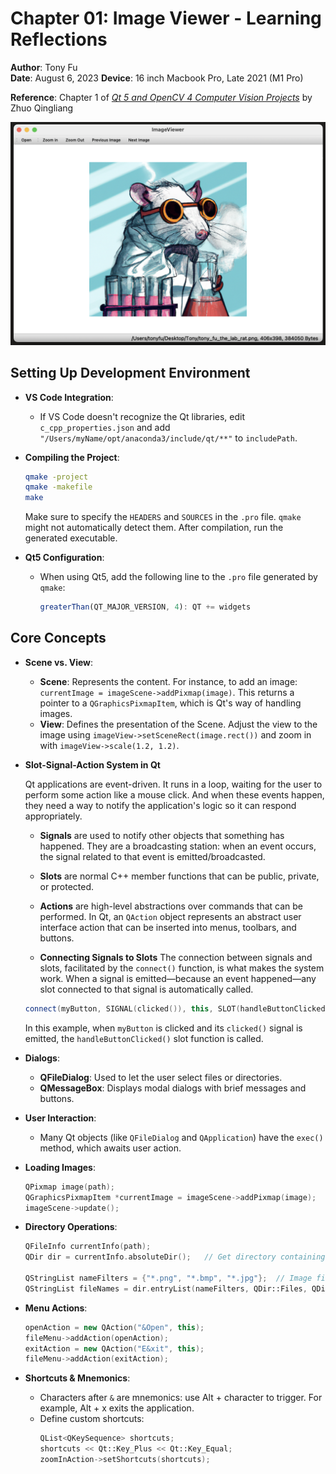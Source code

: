 # Chapter 01: Image Viewer - Learning Reflections

**Author**: Tony Fu  
**Date**: August 6, 2023
**Device**: 16 inch Macbook Pro, Late 2021 (M1 Pro)

**Reference**: Chapter 1 of [*Qt 5 and OpenCV 4 Computer Vision Projects*](https://github.com/PacktPublishing/Qt-5-and-OpenCV-4-Computer-Vision-Projects/tree/master) by Zhuo Qingliang

![Image Viewer Screenshot](image_viewer.png)

## Setting Up Development Environment
- **VS Code Integration**: 
  - If VS Code doesn't recognize the Qt libraries, edit `c_cpp_properties.json` and add `"/Users/myName/opt/anaconda3/include/qt/**"` to `includePath`.

- **Compiling the Project**: 
  ```bash
  qmake -project
  qmake -makefile
  make
  ```
  Make sure to specify the `HEADERS` and `SOURCES` in the `.pro` file. `qmake` might not automatically detect them. After compilation, run the generated executable.

- **Qt5 Configuration**:
  - When using Qt5, add the following line to the `.pro` file generated by `qmake`:
    ```qml
    greaterThan(QT_MAJOR_VERSION, 4): QT += widgets
    ```

## Core Concepts

- **Scene vs. View**:
  - **Scene**: Represents the content. For instance, to add an image: `currentImage = imageScene->addPixmap(image)`. This returns a pointer to a `QGraphicsPixmapItem`, which is Qt's way of handling images.
  - **View**: Defines the presentation of the Scene. Adjust the view to the image using `imageView->setSceneRect(image.rect())` and zoom in with `imageView->scale(1.2, 1.2)`.

- **Slot-Signal-Action System in Qt**

    Qt applications are event-driven. It runs in a loop, waiting for the user to perform some action like a mouse click. And when these events happen, they need a way to notify the application's logic so it can respond appropriately.

    - **Signals** are used to notify other objects that something has happened. They are a broadcasting station: when an event occurs, the signal related to that event is emitted/broadcasted.

    - **Slots** are normal C++ member functions that can be public, private, or protected.

    - **Actions** are high-level abstractions over commands that can be performed. In Qt, an `QAction` object represents an abstract user interface action that can be inserted into menus, toolbars, and buttons.

    - **Connecting Signals to Slots** 
    The connection between signals and slots, facilitated by the `connect()` function, is what makes the system work. When a signal is emitted—because an event happened—any slot connected to that signal is automatically called.
    ```cpp
    connect(myButton, SIGNAL(clicked()), this, SLOT(handleButtonClicked()));
    ```
    In this example, when `myButton` is clicked and its `clicked()` signal is emitted, the `handleButtonClicked()` slot function is called.

- **Dialogs**:
  - **QFileDialog**: Used to let the user select files or directories.
  - **QMessageBox**: Displays modal dialogs with brief messages and buttons.

- **User Interaction**:
  - Many Qt objects (like `QFileDialog` and `QApplication`) have the `exec()` method, which awaits user action.

- **Loading Images**:
  ```cpp
  QPixmap image(path);
  QGraphicsPixmapItem *currentImage = imageScene->addPixmap(image);
  imageScene->update();
  ```

- **Directory Operations**:
  ```cpp
  QFileInfo currentInfo(path);
  QDir dir = currentInfo.absoluteDir();   // Get directory containing the current image
  
  QStringList nameFilters = {"*.png", "*.bmp", "*.jpg"};  // Image file extensions
  QStringList fileNames = dir.entryList(nameFilters, QDir::Files, QDir::Name);  // List of image files
  ```

- **Menu Actions**:
  ```cpp
  openAction = new QAction("&Open", this);
  fileMenu->addAction(openAction);
  exitAction = new QAction("E&xit", this);
  fileMenu->addAction(exitAction);
  ```

- **Shortcuts & Mnemonics**:
  - Characters after `&` are mnemonics: use Alt + character to trigger. For example, Alt + x exits the application.
  - Define custom shortcuts:
    ```cpp
    QList<QKeySequence> shortcuts;
    shortcuts << Qt::Key_Plus << Qt::Key_Equal;
    zoomInAction->setShortcuts(shortcuts);
    ```
